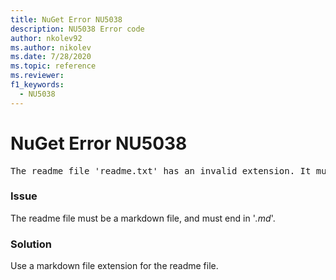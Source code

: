 ```yaml
---
title: NuGet Error NU5038
description: NU5038 Error code
author: nkolev92
ms.author: nikolev
ms.date: 7/28/2020
ms.topic: reference
ms.reviewer: 
f1_keywords: 
  - NU5038
---
```


# NuGet Error NU5038
<pre>The readme file 'readme.txt' has an invalid extension. It must end in .md.</pre>

### Issue

The readme file must be a markdown file, and must end in '*.md*'.

### Solution

Use a markdown file extension for the readme file.
